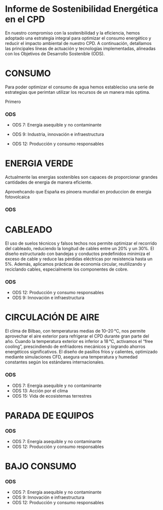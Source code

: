 # Informe de Sostenibilidad Energética en el CPD
En nuestro compromiso con la sostenibilidad y la eficiencia, hemos adoptado una estrategia integral para optimizar el consumo energético y reducir el impacto ambiental de nuestro CPD. A continuación, detallamos las principales líneas de actuación y tecnologías implementadas, alineadas con los Objetivos de Desarrollo Sostenible (ODS).



# CONSUMO
Para poder optimizar el consumo de agua hemos estableciso una serie de estrategias que perimtan utilizar los recursos de un manera más optima.


Primero  


### ODS
- ODS 7: Energía asequible y no contaminante

- ODS 9: Industria, innovación e infraestructura

- ODS 12: Producción y consumo responsables
# ENERGIA VERDE

Actualmente las energias sostenibles son capaces de proporcionar grandes cantidades de energia de manera eficiente.

Aprovehcando que España es pinoera mundial en produccion de energia fotovolcaica 

### ODS

# CABLEADO
El uso de suelos técnicos y falsos techos nos permite optimizar el recorrido del cableado, reduciendo la longitud de cables entre un 20% y un 30%.
El diseño estructurado con bandejas y conductos predefinidos minimiza el exceso de cable y reduce las pérdidas eléctricas por resistencia hasta un 5%.
Además, aplicamos prácticas de economía circular, reutilizando y reciclando cables, especialmente los componentes de cobre.

### ODS
- ODS 12: Producción y consumo responsables
- ODS 9: Innovación e infraestructura

# CIRCULACIÓN DE AIRE
El clima de Bilbao, con temperaturas medias de 10–20 °C, nos permite aprovechar el aire exterior para refrigerar el CPD durante gran parte del año.
Cuando la temperatura exterior es inferior a 18 °C, activamos el “free cooling”, prescindiendo de enfriadores mecánicos y logrando ahorros energéticos significativos.
El diseño de pasillos fríos y calientes, optimizado mediante simulaciones CFD, asegura una temperatura y humedad constantes según los estándares internacionales.

### ODS
- ODS 7: Energía asequible y no contaminante
- ODS 13: Acción por el clima
- ODS 15: Vida de ecosistemas terrestres

# PARADA DE EQUIPOS


### ODS
- ODS 7: Energía asequible y no contaminante
- ODS 12: Producción y consumo responsables

# BAJO CONSUMO


### ODS
- ODS 7: Energía asequible y no contaminante
- ODS 9: Innovación e infraestructura
- ODS 12: Producción y consumo responsables
